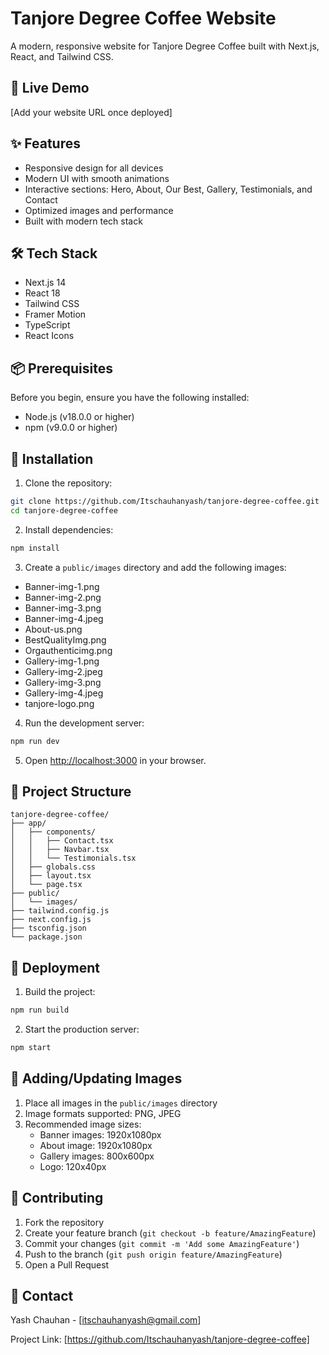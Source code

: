 # Tanjore Degree Coffee Website

A modern, responsive website for Tanjore Degree Coffee built with Next.js, React, and Tailwind CSS.

## 🚀 Live Demo
[Add your website URL once deployed]

## ✨ Features

- Responsive design for all devices
- Modern UI with smooth animations
- Interactive sections: Hero, About, Our Best, Gallery, Testimonials, and Contact
- Optimized images and performance
- Built with modern tech stack

## 🛠️ Tech Stack

- Next.js 14
- React 18
- Tailwind CSS
- Framer Motion
- TypeScript
- React Icons

## 📦 Prerequisites

Before you begin, ensure you have the following installed:
- Node.js (v18.0.0 or higher)
- npm (v9.0.0 or higher)

## 🔧 Installation

1. Clone the repository:
```bash
git clone https://github.com/Itschauhanyash/tanjore-degree-coffee.git
cd tanjore-degree-coffee
```

2. Install dependencies:
```bash
npm install
```

3. Create a `public/images` directory and add the following images:
- Banner-img-1.png
- Banner-img-2.png
- Banner-img-3.png
- Banner-img-4.jpeg
- About-us.png
- BestQualityImg.png
- Orgauthenticimg.png
- Gallery-img-1.png
- Gallery-img-2.jpeg
- Gallery-img-3.png
- Gallery-img-4.jpeg
- tanjore-logo.png

4. Run the development server:
```bash
npm run dev
```

5. Open [http://localhost:3000](http://localhost:3000) in your browser.

## 📝 Project Structure

```
tanjore-degree-coffee/
├── app/
│   ├── components/
│   │   ├── Contact.tsx
│   │   ├── Navbar.tsx
│   │   └── Testimonials.tsx
│   ├── globals.css
│   ├── layout.tsx
│   └── page.tsx
├── public/
│   └── images/
├── tailwind.config.js
├── next.config.js
├── tsconfig.json
└── package.json
```

## 🚀 Deployment

1. Build the project:
```bash
npm run build
```

2. Start the production server:
```bash
npm start
```

## 📸 Adding/Updating Images

1. Place all images in the `public/images` directory
2. Image formats supported: PNG, JPEG
3. Recommended image sizes:
   - Banner images: 1920x1080px
   - About image: 1920x1080px
   - Gallery images: 800x600px
   - Logo: 120x40px

## 🤝 Contributing

1. Fork the repository
2. Create your feature branch (`git checkout -b feature/AmazingFeature`)
3. Commit your changes (`git commit -m 'Add some AmazingFeature'`)
4. Push to the branch (`git push origin feature/AmazingFeature`)
5. Open a Pull Request

## 👥 Contact

Yash Chauhan - [itschauhanyash@gmail.com]

Project Link: [https://github.com/Itschauhanyash/tanjore-degree-coffee] 
